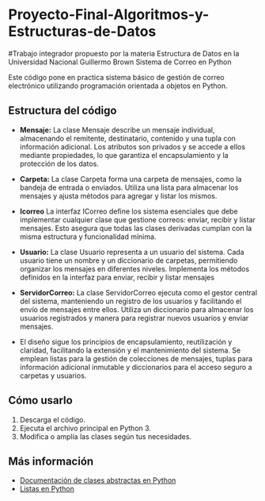   # Proyecto-Final-Algoritmos-y-Estructuras-de-Datos
#Trabajo integrador propuesto por la materia Estructura de Datos en la Universidad Nacional Guillermo Brown
 Sistema de Correo en Python

Este código pone en practica sistema básico de gestión de correo electrónico utilizando programación orientada a objetos en Python.

## Estructura del código
- **Mensaje:** La clase Mensaje describe un mensaje individual, almacenando el remitente,  destinatario, contenido y una tupla con información adicional. Los atributos son privados y se accede a ellos mediante propiedades, lo que garantiza el encapsulamiento y la protección de los datos.

- **Carpeta:** La clase Carpeta forma una carpeta de mensajes, como la bandeja de entrada o enviados. Utiliza una lista para almacenar los mensajes y ajusta métodos para agregar y listar los mismos.

- **Icorreo** La interfaz ICorreo define los sistema esenciales que debe implementar cualquier clase que gestione correos: enviar, recibir y listar mensajes. Esto asegura que todas las clases derivadas cumplan con la misma estructura y funcionalidad mínima.

- **Usuario:** La clase Usuario representa a un usuario del sistema. Cada usuario tiene un nombre y un diccionario de carpetas, permitiendo organizar los mensajes en diferentes niveles. Implementa los métodos definidos en la interfaz para enviar, recibir y listar mensajes
  
- **ServidorCorreo:** La clase ServidorCorreo ejecuta como el gestor central del sistema, manteniendo un registro de los usuarios y facilitando el envío de mensajes entre ellos. Utiliza un diccionario para almacenar los usuarios registrados y manera para registrar nuevos usuarios y enviar mensajes.

- El diseño sigue los principios de encapsulamiento, reutilización y claridad, facilitando la extensión y el mantenimiento del sistema. Se emplean listas para la gestión de colecciones de mensajes, tuplas para información adicional inmutable y diccionarios para el acceso seguro a carpetas y usuarios.
  
## Cómo usarlo
1. Descarga el código.
2. Ejecuta el archivo principal en Python 3.
3. Modifica o amplía las clases según tus necesidades.

## Más información
- [Documentación de clases abstractas en Python](https://docs.python.org/3/library/abc.html)
- [Listas en Python](https://docs.python.org/3/tutorial/datastructures.html#more-on-lists)
